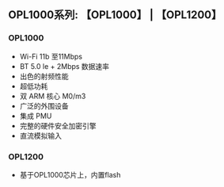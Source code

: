 ## OPL1000系列: 【OPL1000】 | 【OPL1200】  

### OPL1000
- Wi-Fi 11b 至11Mbps  
- BT 5.0 le + 2Mbps 数据速率   
- 出色的射频性能  
- 超低功耗  
- 双 ARM 核心 M0/m3  
- 广泛的外围设备  
- 集成 PMU  
- 完整的硬件安全加密引擎  
- 直流模拟输入    

### OPL1200
- 基于OPL1000芯片上，内置flash 
